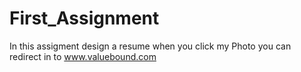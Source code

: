 # First_Assignment

In this assigment design a resume when you click my Photo you can redirect in to www.valuebound.com 
